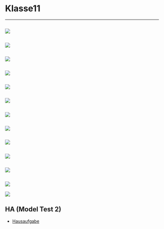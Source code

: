 # Klasse11


---
![](Klasse11/original.png)
---
![](Klasse11/patcher.png)
---
![](Klasse11/patcher_inside.png)
---
![](Klasse11/more_inlet.png)
---
![](Klasse11/more_inlet_inside.png)
---
![](Klasse11/send.png)
---
![](Klasse11/send_inside.png)
---
![](Klasse11/patcher_menu.png)
---
![](Klasse11/use_template.png)
---
![](Klasse11/template.png)
---
![](Klasse11/same_folder.png)
---
![](Klasse11/sharp.png)
---
![](Klasse11/use_sharp.png)

## HA (Model Test 2)

- [Hausaufgabe](Klasse11/HA.zip)
